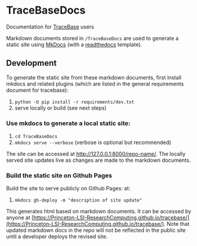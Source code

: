 # TraceBaseDocs
Documentation for [TraceBase](https://github.com/Princeton-LSI-ResearchComputing/tracebase) users

Markdown documents stored in `/TraceBaseDocs` are used to generate a static site using [MkDocs](https://www.mkdocs.org/) (with a [readthedocs](https://readthedocs.org/) template).

## Development
To generate the static site from these markdown documents, first install mkdocs and related plugins (which are listed in the general requirements document for tracebase):
1) `python -U pip install -r requirements/dev.txt`
2) serve locally or build (see next steps)

### Use mkdocs to generate a local static site:
1) `cd TraceBaseDocs`
2) `mkdocs serve --verbose` (verbose is optional but recommended)

The site can be accessed at http://127.0.0.1:8000/repo-name/. The locally served site updates live as changes are made to the markdown documents.

### Build the static site on Github Pages
Build the site to serve publicly on Github Pages: at:
1) `mkdocs gh-deploy -m "description of site update"`

This generates html based on markdown documents.  It can be accessed by anyone at [https://Princeton-LSI-ResearchComputing.github.io/tracebase/](https://Princeton-LSI-ResearchComputing.github.io/tracebase/).  Note that updated markdown docs in the repo will not be reflected in the public site until a developer deploys the revised site.





